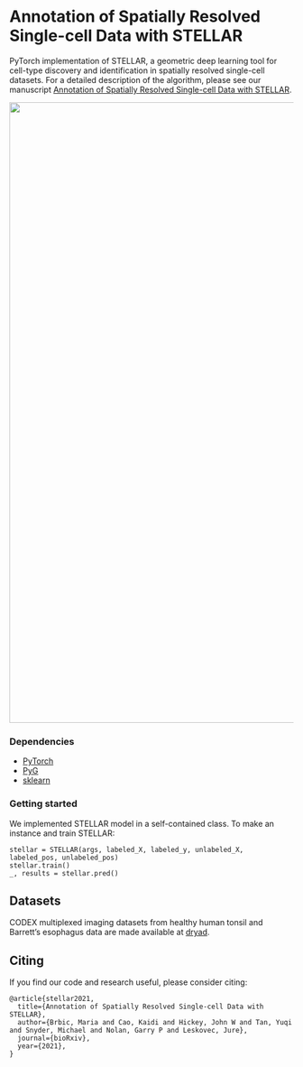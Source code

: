 # Annotation of Spatially Resolved Single-cell Data with STELLAR

PyTorch implementation of STELLAR, a geometric deep learning tool for cell-type discovery and identification in spatially resolved single-cell datasets. For a detailed description of the algorithm, please see our manuscript [Annotation of Spatially Resolved Single-cell Data with STELLAR](https://www.biorxiv.org/content/10.1101/2021.11.24.469947v1.full.pdf).


<p align="center">
<img src="https://github.com/snap-stanford/stellar/blob/main/images/stellar_overview.png" width="1100" align="center">
</p>



### Dependencies
- [PyTorch](https://pytorch.org/)
- [PyG](https://pytorch-geometric.readthedocs.io/en/latest/)
- [sklearn](https://scikit-learn.org/)

### Getting started

We implemented STELLAR model in a self-contained class. To make an instance and train STELLAR:

```
stellar = STELLAR(args, labeled_X, labeled_y, unlabeled_X, labeled_pos, unlabeled_pos)
stellar.train()
_, results = stellar.pred()
```

## Datasets

CODEX multiplexed imaging datasets from healthy human tonsil and Barrett’s esophagus data are made available at [dryad](https://datadryad.org/stash/share/1OQtxew0Unh3iAdP-ELew-ctwuPTBz6Oy8uuyxqliZk).


## Citing

If you find our code and research useful, please consider citing:

```
@article{stellar2021,
  title={Annotation of Spatially Resolved Single-cell Data with STELLAR},
  author={Brbic, Maria and Cao, Kaidi and Hickey, John W and Tan, Yuqi and Snyder, Michael and Nolan, Garry P and Leskovec, Jure},
  journal={bioRxiv},
  year={2021},
}
```